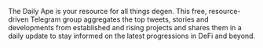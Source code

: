 The Daily Ape is your resource for all things degen. This free, resource-driven Telegram group aggregates the top tweets, stories and developments from established and rising projects and shares them in a daily update to stay informed on the latest progressions in DeFi and beyond.